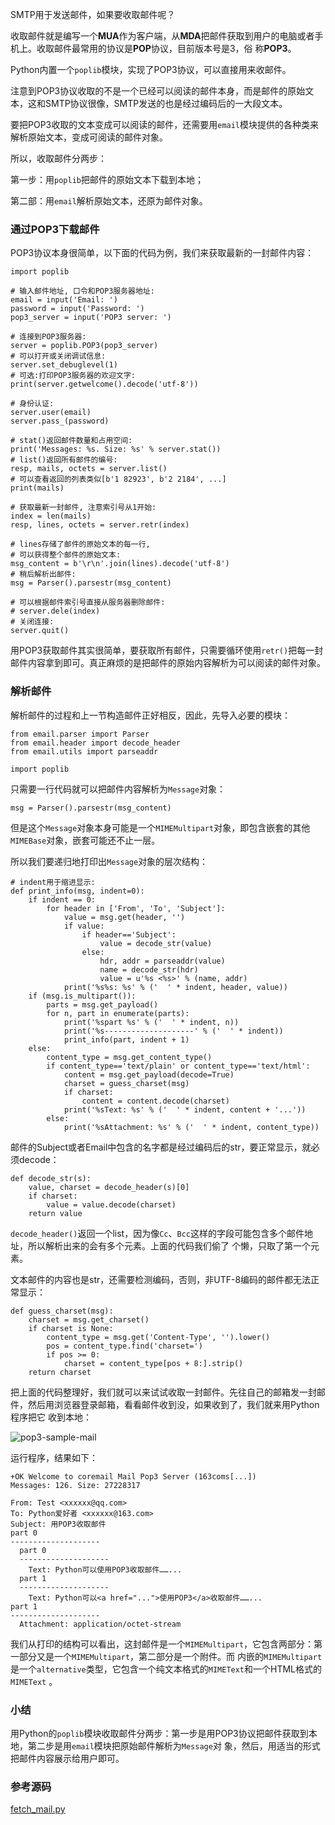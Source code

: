 SMTP用于发送邮件，如果要收取邮件呢？

收取邮件就是编写一个**MUA**作为客户端，从**MDA**把邮件获取到用户的电脑或者手机上。收取邮件最常用的协议是**POP**协议，目前版本号是3，俗
称**POP3**。

Python内置一个`poplib`模块，实现了POP3协议，可以直接用来收邮件。

注意到POP3协议收取的不是一个已经可以阅读的邮件本身，而是邮件的原始文本，这和SMTP协议很像，SMTP发送的也是经过编码后的一大段文本。

要把POP3收取的文本变成可以阅读的邮件，还需要用`email`模块提供的各种类来解析原始文本，变成可阅读的邮件对象。

所以，收取邮件分两步：

第一步：用`poplib`把邮件的原始文本下载到本地；

第二部：用`email`解析原始文本，还原为邮件对象。

### 通过POP3下载邮件

POP3协议本身很简单，以下面的代码为例，我们来获取最新的一封邮件内容：

    
    
    import poplib
    
    # 输入邮件地址, 口令和POP3服务器地址:
    email = input('Email: ')
    password = input('Password: ')
    pop3_server = input('POP3 server: ')
    
    # 连接到POP3服务器:
    server = poplib.POP3(pop3_server)
    # 可以打开或关闭调试信息:
    server.set_debuglevel(1)
    # 可选:打印POP3服务器的欢迎文字:
    print(server.getwelcome().decode('utf-8'))
    
    # 身份认证:
    server.user(email)
    server.pass_(password)
    
    # stat()返回邮件数量和占用空间:
    print('Messages: %s. Size: %s' % server.stat())
    # list()返回所有邮件的编号:
    resp, mails, octets = server.list()
    # 可以查看返回的列表类似[b'1 82923', b'2 2184', ...]
    print(mails)
    
    # 获取最新一封邮件, 注意索引号从1开始:
    index = len(mails)
    resp, lines, octets = server.retr(index)
    
    # lines存储了邮件的原始文本的每一行,
    # 可以获得整个邮件的原始文本:
    msg_content = b'\r\n'.join(lines).decode('utf-8')
    # 稍后解析出邮件:
    msg = Parser().parsestr(msg_content)
    
    # 可以根据邮件索引号直接从服务器删除邮件:
    # server.dele(index)
    # 关闭连接:
    server.quit()
    

用POP3获取邮件其实很简单，要获取所有邮件，只需要循环使用`retr()`把每一封邮件内容拿到即可。真正麻烦的是把邮件的原始内容解析为可以阅读的邮件对象。

### 解析邮件

解析邮件的过程和上一节构造邮件正好相反，因此，先导入必要的模块：

    
    
    from email.parser import Parser
    from email.header import decode_header
    from email.utils import parseaddr
    
    import poplib
    

只需要一行代码就可以把邮件内容解析为`Message`对象：

    
    
    msg = Parser().parsestr(msg_content)
    

但是这个`Message`对象本身可能是一个`MIMEMultipart`对象，即包含嵌套的其他`MIMEBase`对象，嵌套可能还不止一层。

所以我们要递归地打印出`Message`对象的层次结构：

    
    
    # indent用于缩进显示:
    def print_info(msg, indent=0):
        if indent == 0:
            for header in ['From', 'To', 'Subject']:
                value = msg.get(header, '')
                if value:
                    if header=='Subject':
                        value = decode_str(value)
                    else:
                        hdr, addr = parseaddr(value)
                        name = decode_str(hdr)
                        value = u'%s <%s>' % (name, addr)
                print('%s%s: %s' % ('  ' * indent, header, value))
        if (msg.is_multipart()):
            parts = msg.get_payload()
            for n, part in enumerate(parts):
                print('%spart %s' % ('  ' * indent, n))
                print('%s--------------------' % ('  ' * indent))
                print_info(part, indent + 1)
        else:
            content_type = msg.get_content_type()
            if content_type=='text/plain' or content_type=='text/html':
                content = msg.get_payload(decode=True)
                charset = guess_charset(msg)
                if charset:
                    content = content.decode(charset)
                print('%sText: %s' % ('  ' * indent, content + '...'))
            else:
                print('%sAttachment: %s' % ('  ' * indent, content_type))
    

邮件的Subject或者Email中包含的名字都是经过编码后的str，要正常显示，就必须decode：

    
    
    def decode_str(s):
        value, charset = decode_header(s)[0]
        if charset:
            value = value.decode(charset)
        return value
    

`decode_header()`返回一个list，因为像`Cc`、`Bcc`这样的字段可能包含多个邮件地址，所以解析出来的会有多个元素。上面的代码我们偷了
个懒，只取了第一个元素。

文本邮件的内容也是str，还需要检测编码，否则，非UTF-8编码的邮件都无法正常显示：

    
    
    def guess_charset(msg):
        charset = msg.get_charset()
        if charset is None:
            content_type = msg.get('Content-Type', '').lower()
            pos = content_type.find('charset=')
            if pos >= 0:
                charset = content_type[pos + 8:].strip()
        return charset
    

把上面的代码整理好，我们就可以来试试收取一封邮件。先往自己的邮箱发一封邮件，然后用浏览器登录邮箱，看看邮件收到没，如果收到了，我们就来用Python程序把它
收到本地：

![pop3-sample-mail](http://www.liaoxuefeng.com/files/attachments/0014082468380388be2ec29f6be43f5800fd84bd80fa446000)

运行程序，结果如下：

    
    
    +OK Welcome to coremail Mail Pop3 Server (163coms[...])
    Messages: 126. Size: 27228317
    
    From: Test <xxxxxx@qq.com>
    To: Python爱好者 <xxxxxx@163.com>
    Subject: 用POP3收取邮件
    part 0
    --------------------
      part 0
      --------------------
        Text: Python可以使用POP3收取邮件……...
      part 1
      --------------------
        Text: Python可以<a href="...">使用POP3</a>收取邮件……...
    part 1
    --------------------
      Attachment: application/octet-stream
    

我们从打印的结构可以看出，这封邮件是一个`MIMEMultipart`，它包含两部分：第一部分又是一个`MIMEMultipart`，第二部分是一个附件。而
内嵌的`MIMEMultipart`是一个`alternative`类型，它包含一个纯文本格式的`MIMEText`和一个HTML格式的`MIMEText`
。

### 小结

用Python的`poplib`模块收取邮件分两步：第一步是用POP3协议把邮件获取到本地，第二步是用`email`模块把原始邮件解析为`Message`对
象，然后，用适当的形式把邮件内容展示给用户即可。

### 参考源码

[fetch_mail.py](https://github.com/michaelliao/learn-python3/blob/master/samples/mail/fetch_mail.py)

